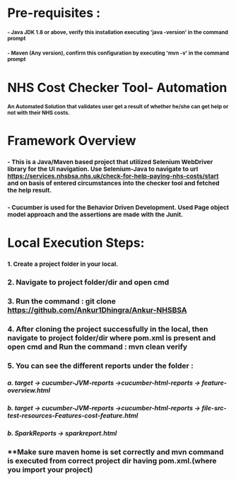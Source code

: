 # Pre-requisites :
#### <sub>- Java JDK 1.8 or above, verify this installation executing 'java -version' in the command prompt</sub>
#### <sub>- Maven (Any version), confirm this configuration by executing 'mvn -v' in the command prompt</sub>

# NHS Cost Checker Tool- Automation
#### <sub>An Automated Solution that validates user get a result of whether he/she can get help or not with their NHS costs.</sub>

# Framework Overview 
### <sub>- This is a Java/Maven based project that utilized Selenium WebDriver library for the UI navigation. Use Selenium-Java to navigate to url https://services.nhsbsa.nhs.uk/check-for-help-paying-nhs-costs/start and on basis of entered circumstances into the checker tool and fetched the help result.</sub> 
### <sub>- Cucumber is used for the Behavior Driven Development. Used Page object model approach and the assertions are made with the Junit.</sub>

# Local Execution Steps:
### <sub>1. Create a project folder in your local.
### 2. Navigate to project folder/dir and open cmd
### 3. Run the command : git clone https://github.com/Ankur1Dhingra/Ankur-NHSBSA
### 4. After cloning the project successfully in the local, then navigate to project folder/dir where pom.xml is present and open cmd and Run the command : mvn clean verify
### 5. You can see the different reports under the folder : 
#####      a. target -> cucumber-JVM-reports ->cucumber-html-reports -> feature-overview.html
#####      b. target -> cucumber-JVM-reports ->cucumber-html-reports -> file-src-test-resources-Features-cost-feature.html
#####      b. SparkReports -> sparkreport.html</sub>

### **Make sure maven home is set correctly and mvn command is executed from correct project dir having pom.xml.(where you import your project)


